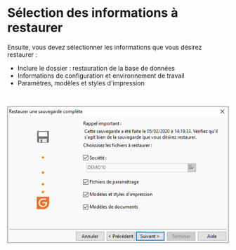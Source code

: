 # Sélection des informations à restaurer


Ensuite, vous devez sélectionner les informations que vous désirez restaurer 
 :


* Inclure le dossier 
 : restauration de la base de données
* Informations de 
 configuration et environnement de travail
* Paramètres, modèles 
 et styles d'impression


 


![](../assets/images/RestaurationComplete/FichiersRestaurer.png)


